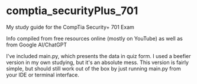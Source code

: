 # comptia_securityPlus_701
My study guide for the CompTia Security+ 701 Exam

Info compiled from free resources online (mostly on YouTube) as well as from Google AI/ChatGPT 

I've included main.py, which presents the data in quiz form. I used a beefier version in my own studying, but it's an absolute mess. This version is fairly simple, but should still work out of the box by just running main.py from your IDE or terminal interface.
